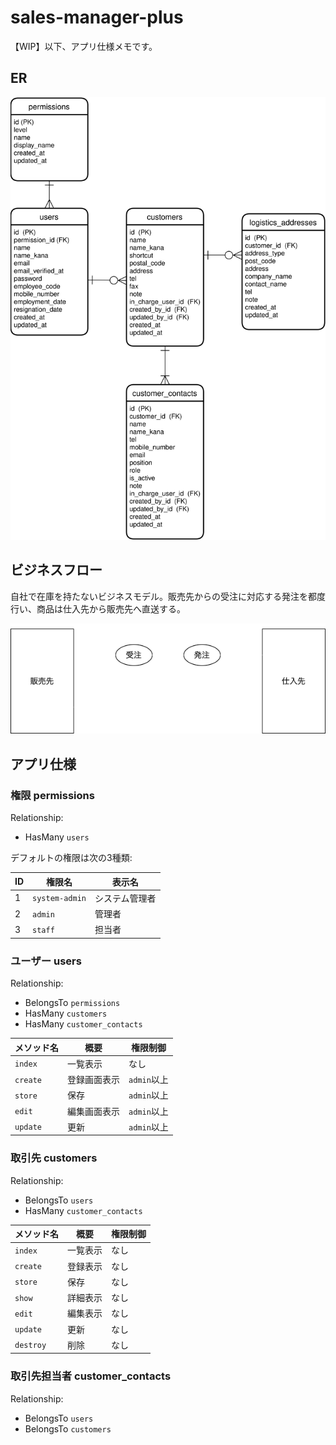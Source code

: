 # sales-manager-plus

【WIP】以下、アプリ仕様メモです。

## ER

![ER図](./docs/ER.drawio.svg)

## ビジネスフロー

自社で在庫を持たないビジネスモデル。販売先からの受注に対応する発注を都度行い、商品は仕入先から販売先へ直送する。

![](docs/bizflow.drawio.png)

## アプリ仕様

### 権限 permissions

Relationship:

- HasMany `users`

デフォルトの権限は次の3種類:

| ID | 権限名         | 表示名          |
|----|----------------|-----------------|
| 1  | `system-admin` | システム管理者  |
| 2  | `admin`        | 管理者          |
| 3  | `staff`        | 担当者          |

### ユーザー users

Relationship:

- BelongsTo `permissions`
- HasMany `customers`
- HasMany `customer_contacts`

| メソッド名 | 概要          | 権限制御       |
|------------|---------------|----------------|
| `index`    | 一覧表示      | なし           |
| `create`   | 登録画面表示  | `admin`以上    |
| `store`    | 保存          | `admin`以上    |
| `edit`     | 編集画面表示  | `admin`以上    |
| `update`   | 更新          | `admin`以上    |

### 取引先 customers

Relationship:

- BelongsTo `users`
- HasMany `customer_contacts`

| メソッド名 | 概要          | 権限制御       |
|------------|---------------|----------------|
| `index`    | 一覧表示      | なし           |
| `create`   | 登録表示      | なし           |
| `store`    | 保存          | なし           |
| `show`     | 詳細表示      | なし           |
| `edit`     | 編集表示      | なし           |
| `update`   | 更新          | なし           |
| `destroy`  | 削除          | なし           |

### 取引先担当者 customer_contacts

Relationship:

- BelongsTo `users`
- BelongsTo `customers`
